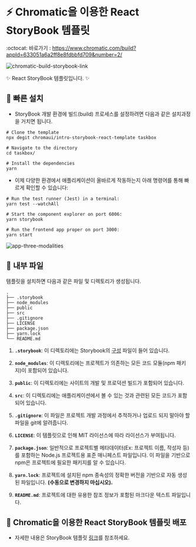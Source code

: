 # :zap: Chromatic을 이용한 React StoryBook 템플릿
:octocat: 바로가기 : https://www.chromatic.com/build?appId=633051a6a2ff8e8fdbbfd709&number=2/ <br />

![chromatic-build-storybook-link](https://user-images.githubusercontent.com/95972251/192449596-10b64796-f612-412e-a6e8-b2b12dc5eb46.png)

:sparkles: React StoryBook 템플릿입니다. :sparkles:
## 🚅 빠른 설치

- StoryBook 개발 환경에 빌드(build) 프로세스를 설정하려면 다음과 같은 설치과정을 거치면 됩니다.

```shell
# Clone the template
npx degit chromaui/intro-storybook-react-template taskbox
```
```shell
# Navigate to the directory
cd taskbox/

# Install the dependencies
yarn
```
- 이제 다양한 환경에서 애플리케이션이 올바르게 작동하는지 아래 명령어를 통해 빠르게 확인할 수 있습니다:
```shell
# Run the test runner (Jest) in a terminal:
yarn test --watchAll

# Start the component explorer on port 6006:
yarn storybook

# Run the frontend app proper on port 3000:
yarn start
```

![app-three-modalities](https://user-images.githubusercontent.com/95972251/192448098-e216ccac-3931-4dd1-8780-271e82bd5eb6.png)

## 🔎 내부 파일

템플릿을 설치하면 다음과 같은 파일 및 디렉토리가 생성됩니다.

    .
    ├── .storybook
    ├── node_modules
    ├── public
    ├── src
    ├── .gitignore
    ├── LICENSE
    ├── package.json
    ├── yarn.lock
    └── README.md

1. **`.storybook`**: 이 디렉토리에는 Storybook의 [구성](https://storybook.js.org/docs/react/configure/overview) 파일이 들어 있습니다.

2. **`node_modules`**: 이 디렉토리에는 프로젝트가 의존하는 모든 코드 모듈(npm 패키지)이 포함되어 있습니다.

3. **`public`**: 이 디렉토리에는 사이트의 개발 및 프로덕션 빌드가 포함되어 있습니다.

4. **`src`**: 이 디렉토리에는 애플리케이션에서 볼 수 있는 것과 관련된 모든 코드가 포함되어 있습니다.

5. **`.gitignore`**: 이 파일은 프로젝트 개발 과정에서 추적하거나 업로드 되지 말아야 할 파일을 git에 알려줍니다.

6. **`LICENSE`**: 이 템플릿으로 인해 MIT 라이선스에 따라 라이선스가 부여됩니다.

7. **`package.json`**: 일반적으로 프로젝트별 메타데이터(Ex: 프로젝트 이름, 작성자 등)를 포함하는 Node.js 프로젝트용 표준 매니페스트 파일입니다. 이 파일을 기반으로 npm은 프로젝트에 필요한 패키지를 알 수 있습니다.

8. **`yarn.lock`**: 프로젝트에 설치된 npm 종속성의 정확한 버전을 기반으로 자동 생성된 파일입니다. **(수동으로 변경하지 마십시오).**

9. **`README.md`**: 프로젝트에 대한 유용한 참조 정보가 포함된 마크다운 텍스트 파일입니다.

## :tada: Chromatic을 이용한 React StoryBook 템플릿 배포
- 자세한 내용은 StoryBook 템플릿 <a href="https://storybook.js.org/tutorials/intro-to-storybook/react/ko/deploy/">링크</a>를 참조하세요.
